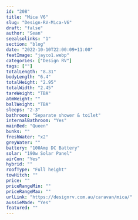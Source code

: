 ```yaml
---
id: "208"
title: "Mica V6"
slug: "Design-RV-Mica-V6"
draft: "false"
author: "Sean"
seealsolinks: "1"
section: "blog"
date: "2022-10-10T22:00:09+11:00"
featImage: "jayco1.webp"
categories: ["Design RV"]
tags: [""]
totalLength: "8.31"
bodyLength: "6.4"
totalHeight: "2.95"
totalWidth: "2.45"
tareWeight: "TBA"
atmWeight: ""
ballWeight: "TBA"
sleeps: "2-3"
bathroom: "Separate shower & toilet"
internalBathroom: "Yes"
mainBed: "Queen"
bunks: ""
freshWater: "x2"
greyWater: ""
battery: "100Amp DC Battery"
solar: "190w Solar Panel"
airCon: "Yes"
hybrid: ""
roofType: "Full height"
towHitch: ""
price: ""
priceRangeMin: ""
priceRangeMax: ""
urlLink: "https://designrv.com.au/caravan/mica/"
aussieMade: "Yes"
featured: ""
---
```

